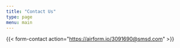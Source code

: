 ```yaml
---
title: "Contact Us"
type: page
menu: main
---
```


<!-- placeholder for contact guidelines, need to talk to marketing -->

{{< form-contact action="https://airform.io/3091690@smsd.com" >}}
